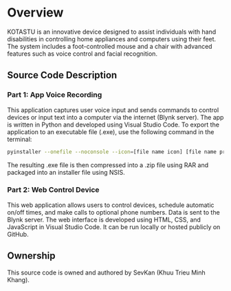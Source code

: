 
# Overview

KOTASTU is an innovative device designed to assist individuals with hand disabilities in controlling home appliances and computers using their feet. The system includes a foot-controlled mouse and a chair with advanced features such as voice control and facial recognition.

## Source Code Description

### Part 1: App Voice Recording

This application captures user voice input and sends commands to control devices or input text into a computer via the internet (Blynk server). The app is written in Python and developed using Visual Studio Code. To export the application to an executable file (.exe), use the following command in the terminal:

```bash
pyinstaller --onefile --noconsole --icon=[file name icon] [file name program].py
```

The resulting .exe file is then compressed into a .zip file using RAR and packaged into an installer file using NSIS.

### Part 2: Web Control Device

This web application allows users to control devices, schedule automatic on/off times, and make calls to optional phone numbers. Data is sent to the Blynk server. The web interface is developed using HTML, CSS, and JavaScript in Visual Studio Code. It can be run locally or hosted publicly on GitHub.

## Ownership

This source code is owned and authored by SevKan (Khuu Trieu Minh Khang).
